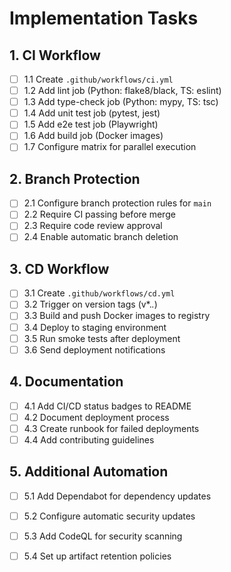 # Implementation Tasks

## 1. CI Workflow
- [ ] 1.1 Create `.github/workflows/ci.yml`
- [ ] 1.2 Add lint job (Python: flake8/black, TS: eslint)
- [ ] 1.3 Add type-check job (Python: mypy, TS: tsc)
- [ ] 1.4 Add unit test job (pytest, jest)
- [ ] 1.5 Add e2e test job (Playwright)
- [ ] 1.6 Add build job (Docker images)
- [ ] 1.7 Configure matrix for parallel execution

## 2. Branch Protection
- [ ] 2.1 Configure branch protection rules for `main`
- [ ] 2.2 Require CI passing before merge
- [ ] 2.3 Require code review approval
- [ ] 2.4 Enable automatic branch deletion

## 3. CD Workflow
- [ ] 3.1 Create `.github/workflows/cd.yml`
- [ ] 3.2 Trigger on version tags (v*.*.*)
- [ ] 3.3 Build and push Docker images to registry
- [ ] 3.4 Deploy to staging environment
- [ ] 3.5 Run smoke tests after deployment
- [ ] 3.6 Send deployment notifications

## 4. Documentation
- [ ] 4.1 Add CI/CD status badges to README
- [ ] 4.2 Document deployment process
- [ ] 4.3 Create runbook for failed deployments
- [ ] 4.4 Add contributing guidelines

## 5. Additional Automation
- [ ] 5.1 Add Dependabot for dependency updates
- [ ] 5.2 Configure automatic security updates
- [ ] 5.3 Add CodeQL for security scanning
- [ ] 5.4 Set up artifact retention policies

